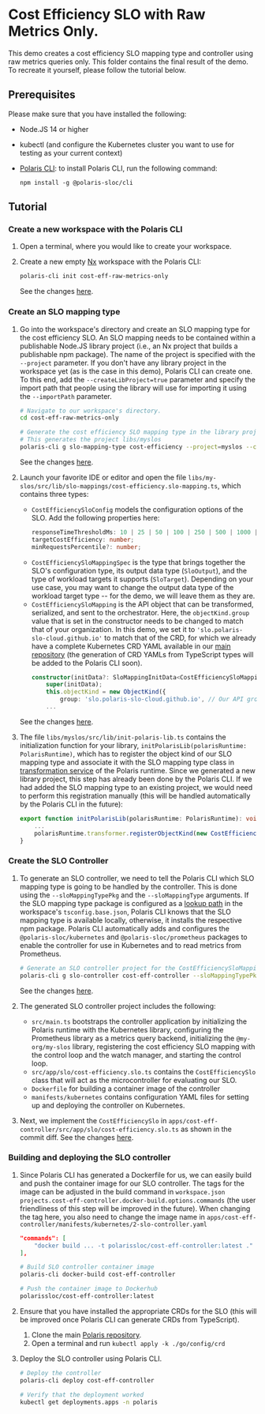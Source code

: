 # Cost Efficiency SLO with Raw Metrics Only.


This demo creates a cost efficiency SLO mapping type and controller using raw metrics queries only.
This folder contains the final result of the demo.
To recreate it yourself, please follow the tutorial below.


## Prerequisites

Please make sure that you have installed the following:

* Node.JS 14 or higher
* kubectl (and configure the Kubernetes cluster you want to use for testing as your current context)
* [Polaris CLI](https://www.npmjs.com/package/@polaris-sloc/cli): to install Polaris CLI, run the following command:

    ```
    npm install -g @polaris-sloc/cli
    ```


## Tutorial

### Create a new workspace with the Polaris CLI

1. Open a terminal, where you would like to create your workspace.

1. Create a new empty [Nx](https://nx.dev) workspace with the Polaris CLI:

    ```sh
    polaris-cli init cost-eff-raw-metrics-only
    ```
    See the changes [here](https://github.com/polaris-slo-cloud/polaris-demos/commit/390367841fcffcf3cfd1ee92cc75f07a34d2670d).


### Create an SLO mapping type

1. Go into the workspace's directory and create an SLO mapping type for the cost efficiency SLO.
An SLO mapping needs to be contained within a publishable Node.JS library project (i.e., an Nx project that builds a publishable npm package).
The name of the project is specified with the `--project` parameter.
If you don't have any library project in the workspace yet (as is the case in this demo), Polaris CLI can create one.
To this end, add the `--createLibProject=true` parameter and specify the import path that people using the library will use for importing it using the `--importPath` parameter.

    ```sh
    # Navigate to our workspace's directory.
    cd cost-eff-raw-metrics-only

    # Generate the cost efficiency SLO mapping type in the library project myslos, which is publishable as @my-org/my-slos
    # This generates the project libs/myslos
    polaris-cli g slo-mapping-type cost-efficiency --project=myslos --createLibProject=true --importPath=@my-org/my-slos
    ```
    See the changes [here](https://github.com/polaris-slo-cloud/polaris-demos/commit/0928c8fe2eb7c30d5d12214c02b93026a921d05a).


1. Launch your favorite IDE or editor and open the file `libs/my-slos/src/lib/slo-mappings/cost-efficiency.slo-mapping.ts`, which contains three types:
    * `CostEfficiencySloConfig` models the configuration options of the SLO. Add the following properties here:
        ```TypeScript
        responseTimeThresholdMs: 10 | 25 | 50 | 100 | 250 | 500 | 1000 | 2500 | 5000 | 10000;
        targetCostEfficiency: number;
        minRequestsPercentile?: number;
        ```
    * `CostEfficiencySloMappingSpec` is the type that brings together the SLO's configuration type, its output data type (`SloOutput`), and the type of workload targets it supports (`SloTarget`).
    Depending on your use case, you may want to change the output data type of the workload target type -- for the demo, we will leave them as they are.
    * `CostEfficiencySloMapping` is the API object that can be transformed, serialized, and sent to the orchestrator. Here, the `objectKind.group` value that is set in the constructor needs to be changed to match that of your organization. In this demo, we set it to `'slo.polaris-slo-cloud.github.io'` to match that of the CRD, for which we already have a complete Kubernetes CRD YAML available in our [main repository](https://github.com/SLOCloud/SLOC/tree/master/go/config/crd) (the generation of CRD YAMLs from TypeScript types will be added to the Polaris CLI soon).
        ```TypeScript
        constructor(initData?: SloMappingInitData<CostEfficiencySloMapping>) {
            super(initData);
            this.objectKind = new ObjectKind({
                group: 'slo.polaris-slo-cloud.github.io', // Our API group.
            ...
        ```
    See the changes [here](https://github.com/polaris-slo-cloud/polaris-demos/commit/d9294937b893b8df9fbf97c687a06b297facffda).


1. The file `libs/myslos/src/lib/init-polaris-lib.ts` contains the initialization function for your library, `initPolarisLib(polarisRuntime: PolarisRuntime)`, which has to register the object kind of our SLO mapping type and associate it with the SLO mapping type class in [transformation service](https://github.com/SLOCloud/SLOC/blob/master/ts/libs/core/src/lib/transformation/public/service/polaris-transformation-service.ts) of the Polaris runtime.
Since we generated a new library project, this step has already been done by the Polaris CLI.
If we had added the SLO mapping type to an existing project, we would need to perform this registration manually (this will be handled automatically by the Polaris CLI in the future):

    ```TypeScript
    export function initPolarisLib(polarisRuntime: PolarisRuntime): void {
        ...
        polarisRuntime.transformer.registerObjectKind(new CostEfficiencySloMapping().objectKind, CostEfficiencySloMapping);
    }
    ```



### Create the SLO Controller

1. To generate an SLO controller, we need to tell the Polaris CLI which SLO mapping type is going to be handled by the controller.
This is done using the `--sloMappingTypePkg` and the `--sloMappingType` arguments.
If the SLO mapping type package is configured as a [lookup path](https://www.typescriptlang.org/tsconfig#paths) in the workspace's `tsconfig.base.json`, Polaris CLI knows that the SLO mapping type is available locally, otherwise, it installs the respective npm package.
Polaris CLI automatically adds and configures the `@polaris-sloc/kubernetes` and `@polaris-sloc/prometheus` packages to enable the controller for use in Kubernetes and to read metrics from Prometheus.

    ```sh
    # Generate an SLO controller project for the CostEfficiencySloMapping in apps/cost-eff-controller
    polaris-cli g slo-controller cost-eff-controller --sloMappingTypePkg=@my-org/my-slos --sloMappingType=CostEfficiencySloMapping
    ```
    See the changes [here](https://github.com/polaris-slo-cloud/polaris-demos/commit/f74aee944222bb23dd3f0f5bc171e3925a061860).


1. The generated SLO controller project includes the following:
    * `src/main.ts` bootstraps the controller application by initializing the Polaris runtime with the Kubernetes library, configuring the Prometheus library as a metrics query backend, initializing the `@my-org/my-slos` library, registering the cost efficiency SLO mapping with the control loop and the watch manager, and starting the control loop.
    * `src/app/slo/cost-efficiency.slo.ts` contains the `CostEfficiencySlo` class that will act as the microcontroller for evaluating our SLO.
    * `Dockerfile` for building a container image of the controller
    * `manifests/kubernetes` contains configuration YAML files for setting up and deploying the controller on Kubernetes.


1. Next, we implement the `CostEfficiencySlo` in `apps/cost-eff-controller/src/app/slo/cost-efficiency.slo.ts` as shown in the commit diff.
    See the changes [here](https://github.com/polaris-slo-cloud/polaris-demos/commit/98e45f0a981a054c30f4ded73d2f88d4a0eede22).



### Building and deploying the SLO controller

1. Since Polaris CLI has generated a Dockerfile for us, we can easily build and push the container image for our SLO controller.
The tags for the image can be adjusted in the build command in `workspace.json` `projects.cost-eff-controller.docker-build.options.commands` (the user friendliness of this step will be improved in the future).
When changing the tag here, you also need to change the image name in `apps/cost-eff-controller/manifests/kubernetes/2-slo-controller.yaml`

    ```JSON
    "commands": [
        "docker build ... -t polarissloc/cost-eff-controller:latest ."
    ],
    ```

    ```sh
    # Build SLO controller container image
    polaris-cli docker-build cost-eff-controller

    # Push the container image to Dockerhub
    polarissloc/cost-eff-controller:latest
    ```


1. Ensure that you have installed the appropriate CRDs for the SLO (this will be improved once Polaris CLI can generate CRDs from TypeScript).
    1. Clone the main [Polaris repository](https://github.com/SLOCloud/SLOC).
    2. Open a terminal and run `kubectl apply -k ./go/config/crd`


1. Deploy the SLO controller using Polaris CLI.

    ```sh
    # Deploy the controller
    polaris-cli deploy cost-eff-controller

    # Verify that the deployment worked
    kubectl get deployments.apps -n polaris
    ```
